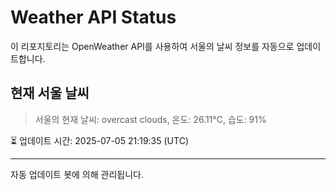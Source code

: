 
# Weather API Status

이 리포지토리는 OpenWeather API를 사용하여 서울의 날씨 정보를 자동으로 업데이트합니다.

## 현재 서울 날씨
> 서울의 현재 날씨: overcast clouds, 온도: 26.11°C, 습도: 91%

⏳ 업데이트 시간: 2025-07-05 21:19:35 (UTC)

---
자동 업데이트 봇에 의해 관리됩니다.
